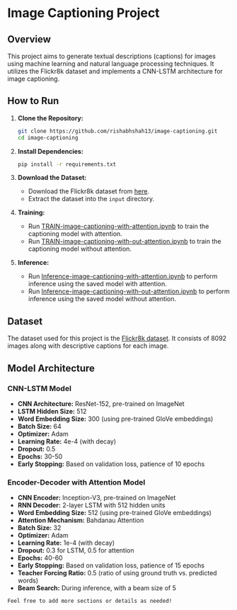 # Image Captioning Project

## Overview

This project aims to generate textual descriptions (captions) for images using machine learning and natural language processing techniques. It utilizes the Flickr8k dataset and implements a CNN-LSTM architecture for image captioning.

## How to Run

1. **Clone the Repository:** 
   ```bash
   git clone https://github.com/rishabhshah13/image-captioning.git
   cd image-captioning
   ```

2. **Install Dependencies:** 
   ```bash
   pip install -r requirements.txt
   ```

3. **Download the Dataset:** 
   - Download the Flickr8k dataset from [here](https://www.kaggle.com/datasets/adityajn105/flickr8k).
   - Extract the dataset into the `input` directory.

4. **Training:**
   - Run [TRAIN-image-captioning-with-attention.ipynb](TRAIN-image-captioning-with-attention.ipynb) to train the captioning model with attention.
   - Run [TRAIN-image-captioning-with-out-attention.ipynb](TRAIN-image-captioning-with-out-attention.ipynb) to train the captioning model without attention.

5. **Inference:**
   - Run [Inference-image-captioning-with-attention.ipynb](Inference-image-captioning-with-attention.ipynb) to perform inference using the saved model with attention.
   - Run [Inference-image-captioning-with-out-attention.ipynb](Inference-image-captioning-with-out-attention.ipynb) to perform inference using the saved model without attention.

## Dataset

The dataset used for this project is the [Flickr8k dataset](https://www.kaggle.com/datasets/adityajn105/flickr8k). It consists of 8092 images along with descriptive captions for each image.

## Model Architecture

### CNN-LSTM Model

- **CNN Architecture:** ResNet-152, pre-trained on ImageNet
- **LSTM Hidden Size:** 512
- **Word Embedding Size:** 300 (using pre-trained GloVe embeddings)
- **Batch Size:** 64
- **Optimizer:** Adam
- **Learning Rate:** 4e-4 (with decay)
- **Dropout:** 0.5
- **Epochs:** 30-50
- **Early Stopping:** Based on validation loss, patience of 10 epochs

### Encoder-Decoder with Attention Model

- **CNN Encoder:** Inception-V3, pre-trained on ImageNet
- **RNN Decoder:** 2-layer LSTM with 512 hidden units
- **Word Embedding Size:** 512 (using pre-trained GloVe embeddings)
- **Attention Mechanism:** Bahdanau Attention
- **Batch Size:** 32
- **Optimizer:** Adam
- **Learning Rate:** 1e-4 (with decay)
- **Dropout:** 0.3 for LSTM, 0.5 for attention
- **Epochs:** 40-60
- **Early Stopping:** Based on validation loss, patience of 15 epochs
- **Teacher Forcing Ratio:** 0.5 (ratio of using ground truth vs. predicted words)
- **Beam Search:** During inference, with a beam size of 5
```
Feel free to add more sections or details as needed!
